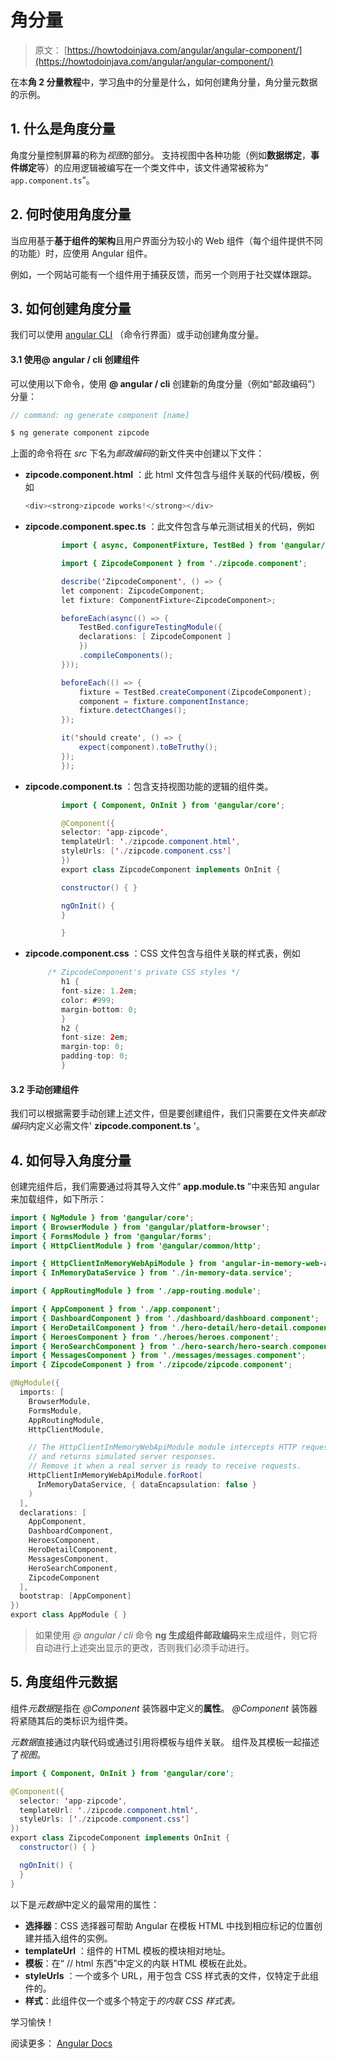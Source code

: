 # 角分量

> 原文： [https://howtodoinjava.com/angular/angular-component/](https://howtodoinjava.com/angular/angular-component/)

在本**角 2 分量教程**中，学习[角](https://howtodoinjava.com/angular/dev-workspace-setup/)中的分量是什么，如何创建角分量，角分量元数据的示例。

## 1\. 什么是角度分量

角度分量控制屏幕的称为*视图*的部分。 支持视图中各种功能（例如**数据绑定**，**事件绑定**等）的应用逻辑被编写在一个类文件中，该文件通常被称为“ `app.component.ts`”。

## 2\. 何时使用角度分量

当应用基于**基于组件的架构**且用户界面分为较小的 Web 组件（每个组件提供不同的功能）时，应使用 Angular 组件。

例如，一个网站可能有一个组件用于捕获反馈，而另一个则用于社交媒体跟踪。

## 3\. 如何创建角度分量

我们可以使用 [angular CLI](https://github.com/angular/angular-cli/blob/master/packages/angular/cli/README.md) （命令行界面）或手动创建角度分量。

#### 3.1 使用@ angular / cli 创建组件

可以使用以下命令，使用 **@ angular / cli** 创建新的角度分量（例如“邮政编码”）分量：

```java
// command: ng generate component [name]

$ ng generate component zipcode

```

上面的命令将在 *src* 下名为*邮政编码*的新文件夹中创建以下文件：

*   **zipcode.component.html** ：此 html 文件包含与组件关联的代码/模板，例如

    ```java
    <div><strong>zipcode works!</strong></div>

    ```

*   **zipcode.component.spec.ts** ：此文件包含与单元测试相关的代码，例如

    ```java
            import { async, ComponentFixture, TestBed } from '@angular/core/testing';

            import { ZipcodeComponent } from './zipcode.component';

            describe('ZipcodeComponent', () => {
            let component: ZipcodeComponent;
            let fixture: ComponentFixture<ZipcodeComponent>;

            beforeEach(async(() => {
                TestBed.configureTestingModule({
                declarations: [ ZipcodeComponent ]
                })
                .compileComponents();
            }));

            beforeEach(() => {
                fixture = TestBed.createComponent(ZipcodeComponent);
                component = fixture.componentInstance;
                fixture.detectChanges();
            });

            it('should create', () => {
                expect(component).toBeTruthy();
            });
            });

    ```

*   **zipcode.component.ts** ：包含支持视图功能的逻辑的组件类。

    ```java
            import { Component, OnInit } from '@angular/core';

            @Component({
            selector: 'app-zipcode',
            templateUrl: './zipcode.component.html',
            styleUrls: ['./zipcode.component.css']
            })
            export class ZipcodeComponent implements OnInit {

            constructor() { }

            ngOnInit() {
            }

            }

    ```

*   **zipcode.component.css** ：CSS 文件包含与组件关联的样式表，例如

    ```java
         /* ZipcodeComponent's private CSS styles */
            h1 {
            font-size: 1.2em;
            color: #999;
            margin-bottom: 0;
            }
            h2 {
            font-size: 2em;
            margin-top: 0;
            padding-top: 0;
            }

    ```

#### 3.2 手动创建组件

我们可以根据需要手动创建上述文件，但是要创建组件，我们只需要在文件夹*邮政编码*内定义必需文件' **zipcode.component.ts** '。

## 4\. 如何导入角度分量

创建完组件后，我们需要通过将其导入文件“ **app.module.ts** ”中来告知 angular 来加载组件，如下所示：

```java
import { NgModule } from '@angular/core';
import { BrowserModule } from '@angular/platform-browser';
import { FormsModule } from '@angular/forms';
import { HttpClientModule } from '@angular/common/http';

import { HttpClientInMemoryWebApiModule } from 'angular-in-memory-web-api';
import { InMemoryDataService } from './in-memory-data.service';

import { AppRoutingModule } from './app-routing.module';

import { AppComponent } from './app.component';
import { DashboardComponent } from './dashboard/dashboard.component';
import { HeroDetailComponent } from './hero-detail/hero-detail.component';
import { HeroesComponent } from './heroes/heroes.component';
import { HeroSearchComponent } from './hero-search/hero-search.component';
import { MessagesComponent } from './messages/messages.component';
import { ZipcodeComponent } from './zipcode/zipcode.component';

@NgModule({
  imports: [
    BrowserModule,
    FormsModule,
    AppRoutingModule,
    HttpClientModule,

    // The HttpClientInMemoryWebApiModule module intercepts HTTP requests
    // and returns simulated server responses.
    // Remove it when a real server is ready to receive requests.
    HttpClientInMemoryWebApiModule.forRoot(
      InMemoryDataService, { dataEncapsulation: false }
    )
  ],
  declarations: [
    AppComponent,
    DashboardComponent,
    HeroesComponent,
    HeroDetailComponent,
    MessagesComponent,
    HeroSearchComponent,
    ZipcodeComponent
  ],
  bootstrap: [AppComponent]
})
export class AppModule { }

```

> 如果使用 *@ angular / cli* 命令 **ng 生成组件邮政编码**来生成组件，则它将自动进行上述突出显示的更改，否则我们必须手动进行。

## 5\. 角度组件元数据

组件*元数据*是指在 *@Component* 装饰器中定义的**属性**。 *@Component* 装饰器将紧随其后的类标识为组件类。

*元数据*直接通过内联代码或通过引用将模板与组件关联。 组件及其模板一起描述了*视图*。

```java
import { Component, OnInit } from '@angular/core';

@Component({
  selector: 'app-zipcode',
  templateUrl: './zipcode.component.html',
  styleUrls: ['./zipcode.component.css']
})
export class ZipcodeComponent implements OnInit {
  constructor() { }

  ngOnInit() {
  }
}

```

以下是*元数据*中定义的最常用的属性：

*   **选择器**：CSS 选择器可帮助 Angular 在模板 HTML 中找到相应标记的位置创建并插入组件的实例。
*   **templateUrl** ：组件的 HTML 模板的模块相对地址。
*   **模板**：在“ // html 东西”中定义的内联 HTML 模板在此处。
*   **styleUrls** ：一个或多个 URL，用于包含 CSS 样式表的文件，仅特定于此组件的。
*   **样式**：此组件仅一个或多个特定于*的内联 CSS 样式表。*

学习愉快！

阅读更多： [Angular Docs](https://angular.io/guide/architecture-components)